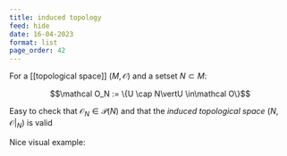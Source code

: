 ```yaml
---
title: induced topology
feed: hide
date: 16-04-2023
format: list
page_order: 42
---
```



For a [[topological space]] $(M, \mathcal O)$ and a setset $N\subset M$:

$$\mathcal O_N := \{U \cap N\vertU \in\mathcal O\}$$


Easy to check that $\mathcal O_N \in \mathcal P(N)$ and that the *induced topological space* $(N, \mathcal O\vert_N)$ is valid

Nice visual example: